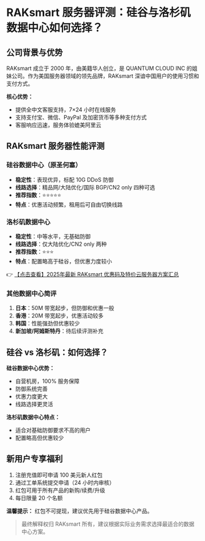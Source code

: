 # RAKsmart 服务器评测：硅谷与洛杉矶数据中心如何选择？

## 公司背景与优势

RAKsmart 成立于 2000 年，由美籍华人创立，是 QUANTUM CLOUD INC 的姐妹公司。作为美国服务器领域的领先品牌，RAKsmart 深谙中国用户的使用习惯和支付方式。

**核心优势：**
- 提供全中文客服支持，7×24 小时在线服务
- 支持支付宝、微信、PayPal 及加密货币等多种支付方式
- 客服响应迅速，服务体验媲美阿里云

## RAKsmart 服务器性能评测

### 硅谷数据中心（原圣何塞）
- **稳定性**：表现优异，标配 10G DDoS 防御
- **线路选择**：精品网/大陆优化/国际 BGP/CN2 only 四种可选
- **推荐指数**：⭐⭐⭐⭐⭐
- **特点**：优惠活动频繁，租用后可自由切换线路

### 洛杉矶数据中心
- **稳定性**：中等水平，无基础防御
- **线路选择**：仅大陆优化/CN2 only 两种
- **推荐指数**：⭐⭐⭐
- **特点**：配置略高于硅谷，但优惠力度较小

👉 [【点击查看】2025年最新 RAKsmart 优惠码及特价云服务器方案汇总](https://bit.ly/raksmart)

### 其他数据中心简评
1. **日本**：50M 带宽起步，但防御和优惠一般
2. **香港**：20M 带宽起步，优惠活动较多
3. **韩国**：性能强劲但优惠较少
4. **新加坡/阿姆斯特丹**：待后续评测补充

## 硅谷 vs 洛杉矶：如何选择？

**硅谷数据中心优势：**
- 自营机房，100% 服务保障
- 防御系统完善
- 优惠力度更大
- 线路选择更灵活

**洛杉矶数据中心特点：**
- 适合对基础防御要求不高的用户
- 配置略高但优惠较少

## 新用户专享福利

1. 注册充值即可申请 100 美元新人红包
2. 通过工单系统提交申请（24 小时内审核）
3. 红包可用于所有产品的新购/续费/升级
4. 每日限量 20 个名额

**温馨提示：** 红包不可提现，建议优先用于硅谷数据中心产品。

> 最终解释权归 RAKsmart 所有，建议根据实际业务需求选择最适合的数据中心方案。